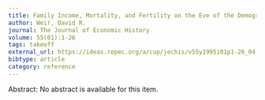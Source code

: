 ```yaml
---
title: Family Income, Mortality, and Fertility on the Eve of the Demographic Transition, A Case Study of Rosny-Sous-Bois
author: Weir, David R.
journal: The Journal of Economic History
volume: 55(01):1-26
tags: takeoff
external_url: https://ideas.repec.org/a/cup/jechis/v55y1995i01p1-26_04.html
bibtype: article
category: reference
---
```

Abstract: No abstract is available for this item.
